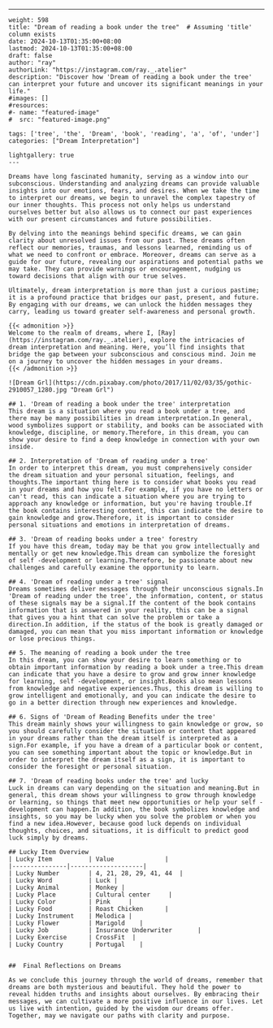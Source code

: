 ---
    weight: 598
    title: "Dream of reading a book under the tree"  # Assuming 'title' column exists
    date: 2024-10-13T01:35:00+08:00
    lastmod: 2024-10-13T01:35:00+08:00
    draft: false
    author: "ray"
    authorLink: "https://instagram.com/ray._.atelier"
    description: "Discover how 'Dream of reading a book under the tree' can interpret your future and uncover its significant meanings in your life."
    #images: []
    #resources:
    #- name: "featured-image"
    #  src: "featured-image.png"
    
    tags: ['tree', 'the', 'Dream', 'book', 'reading', 'a', 'of', 'under']
    categories: ["Dream Interpretation"]
    
    lightgallery: true
    ---
    
    Dreams have long fascinated humanity, serving as a window into our subconscious. Understanding and analyzing dreams can provide valuable insights into our emotions, fears, and desires. When we take the time to interpret our dreams, we begin to unravel the complex tapestry of our inner thoughts. This process not only helps us understand ourselves better but also allows us to connect our past experiences with our present circumstances and future possibilities.
    
    By delving into the meanings behind specific dreams, we can gain clarity about unresolved issues from our past. These dreams often reflect our memories, traumas, and lessons learned, reminding us of what we need to confront or embrace. Moreover, dreams can serve as a guide for our future, revealing our aspirations and potential paths we may take. They can provide warnings or encouragement, nudging us toward decisions that align with our true selves.
    
    Ultimately, dream interpretation is more than just a curious pastime; it is a profound practice that bridges our past, present, and future. By engaging with our dreams, we can unlock the hidden messages they carry, leading us toward greater self-awareness and personal growth.
    
    {{< admonition >}}
    Welcome to the realm of dreams, where I, [Ray](https://instagram.com/ray._.atelier), explore the intricacies of dream interpretation and meaning. Here, you’ll find insights that bridge the gap between your subconscious and conscious mind. Join me on a journey to uncover the hidden messages in your dreams.
    {{< /admonition >}}
    
    ![Dream Grl](https://cdn.pixabay.com/photo/2017/11/02/03/35/gothic-2910057_1280.jpg "Dream Grl")
    
    ## 1. 'Dream of reading a book under the tree' interpretation
    This dream is a situation where you read a book under a tree, and there may be many possibilities in dream interpretation.In general, wood symbolizes support or stability, and books can be associated with knowledge, discipline, or memory.Therefore, in this dream, you can show your desire to find a deep knowledge in connection with your own inside.
    
    ## 2. Interpretation of 'Dream of reading under a tree'
    In order to interpret this dream, you must comprehensively consider the dream situation and your personal situation, feelings, and thoughts.The important thing here is to consider what books you read in your dreams and how you felt.For example, if you have no letters or can't read, this can indicate a situation where you are trying to approach any knowledge or information, but you're having trouble.If the book contains interesting content, this can indicate the desire to gain knowledge and grow.Therefore, it is important to consider personal situations and emotions in interpretation of dreams.
    
    ## 3. 'Dream of reading books under a tree' forestry
    If you have this dream, today may be that you grow intellectually and mentally or get new knowledge.This dream can symbolize the foresight of self -development or learning.Therefore, be passionate about new challenges and carefully examine the opportunity to learn.
    
    ## 4. 'Dream of reading under a tree' signal
    Dreams sometimes deliver messages through their unconscious signals.In 'Dream of reading under the tree', the information, content, or status of these signals may be a signal.If the content of the book contains information that is answered in your reality, this can be a signal that gives you a hint that can solve the problem or take a direction.In addition, if the status of the book is greatly damaged or damaged, you can mean that you miss important information or knowledge or lose precious things.
    
    ## 5. The meaning of reading a book under the tree
    In this dream, you can show your desire to learn something or to obtain important information by reading a book under a tree.This dream can indicate that you have a desire to grow and grow inner knowledge for learning, self -development, or insight.Books also mean lessons from knowledge and negative experiences.Thus, this dream is willing to grow intelligent and emotionally, and you can indicate the desire to go in a better direction through new experiences and knowledge.
    
    ## 6. Signs of 'Dream of Reading Benefits under the tree'
    This dream mainly shows your willingness to gain knowledge or grow, so you should carefully consider the situation or content that appeared in your dreams rather than the dream itself is interpreted as a sign.For example, if you have a dream of a particular book or content, you can see something important about the topic or knowledge.But in order to interpret the dream itself as a sign, it is important to consider the foresight or personal situation.
    
    ## 7. 'Dream of reading books under the tree' and lucky
    Luck in dreams can vary depending on the situation and meaning.But in general, this dream shows your willingness to grow through knowledge or learning, so things that meet new opportunities or help your self -development can happen.In addition, the book symbolizes knowledge and insights, so you may be lucky when you solve the problem or when you find a new idea.However, because good luck depends on individual thoughts, choices, and situations, it is difficult to predict good luck simply by dreams.
    
    ## Lucky Item Overview
    | Lucky Item          | Value              |
    |---------------|--------------------|
    | Lucky Number        | 4, 21, 28, 29, 41, 44  |
    | Lucky Word          | Luck |
    | Lucky Animal        | Monkey |
    | Lucky Place         | Cultural center     |
    | Lucky Color         | Pink     |
    | Lucky Food          | Roast Chicken      |
    | Lucky Instrument    | Melodica |
    | Lucky Flower        | Marigold    |
    | Lucky Job           | Insurance Underwriter       |
    | Lucky Exercise      | CrossFit  |
    | Lucky Country       | Portugal    |
    
    
    ##  Final Reflections on Dreams
    
    As we conclude this journey through the world of dreams, remember that dreams are both mysterious and beautiful. They hold the power to reveal hidden truths and insights about ourselves. By embracing their messages, we can cultivate a more positive influence in our lives. Let us live with intention, guided by the wisdom our dreams offer. Together, may we navigate our paths with clarity and purpose.
    
